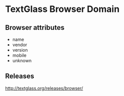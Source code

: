 TextGlass Browser Domain
========================

Browser attributes
------------------

 * name
 * vendor
 * version
 * mobile
 * unknown

Releases
--------

http://textglass.org/releases/browser/

